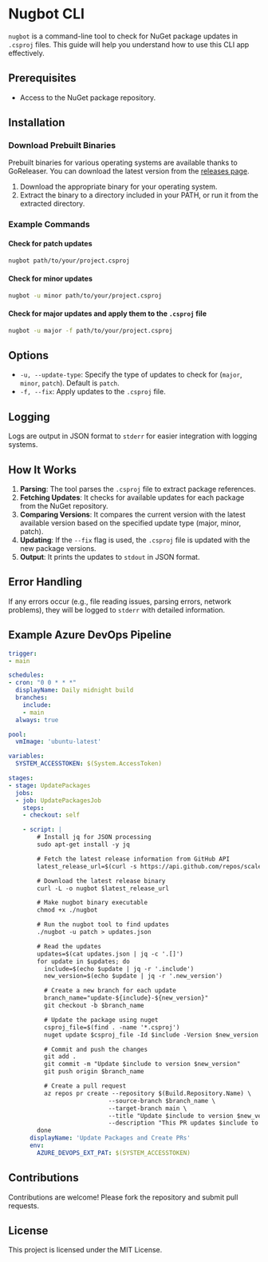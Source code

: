 # Nugbot CLI

`nugbot` is a command-line tool to check for NuGet package updates in `.csproj` files. This guide will help you understand how to use this CLI app effectively.

## Prerequisites

- Access to the NuGet package repository.

## Installation

### Download Prebuilt Binaries

Prebuilt binaries for various operating systems are available thanks to GoReleaser. You can download the latest version from the [releases page](https://github.com/scale-run/nugbot/releases).

1. Download the appropriate binary for your operating system.
2. Extract the binary to a directory included in your PATH, or run it from the extracted directory.

### Example Commands

#### Check for patch updates

```sh
nugbot path/to/your/project.csproj
```

#### Check for minor updates

```sh
nugbot -u minor path/to/your/project.csproj
```

#### Check for major updates and apply them to the `.csproj` file

```sh
nugbot -u major -f path/to/your/project.csproj
```

## Options

- `-u, --update-type`: Specify the type of updates to check for (`major`, `minor`, `patch`). Default is `patch`.
- `-f, --fix`: Apply updates to the `.csproj` file.

## Logging

Logs are output in JSON format to `stderr` for easier integration with logging systems.

## How It Works

1. **Parsing**: The tool parses the `.csproj` file to extract package references.
2. **Fetching Updates**: It checks for available updates for each package from the NuGet repository.
3. **Comparing Versions**: It compares the current version with the latest available version based on the specified update type (major, minor, patch).
4. **Updating**: If the `--fix` flag is used, the `.csproj` file is updated with the new package versions.
5. **Output**: It prints the updates to `stdout` in JSON format.

## Error Handling

If any errors occur (e.g., file reading issues, parsing errors, network problems), they will be logged to `stderr` with detailed information.

## Example Azure DevOps Pipeline

```yaml
trigger:
- main

schedules:
- cron: "0 0 * * *"
  displayName: Daily midnight build
  branches:
    include:
    - main
  always: true

pool:
  vmImage: 'ubuntu-latest'

variables:
  SYSTEM_ACCESSTOKEN: $(System.AccessToken)

stages:
- stage: UpdatePackages
  jobs:
  - job: UpdatePackagesJob
    steps:
    - checkout: self

    - script: |
        # Install jq for JSON processing
        sudo apt-get install -y jq

        # Fetch the latest release information from GitHub API
        latest_release_url=$(curl -s https://api.github.com/repos/scale-run/nugbot/releases/latest | jq -r '.assets[] | select(.name | contains("nugbot-linux-amd64")) | .browser_download_url')

        # Download the latest release binary
        curl -L -o nugbot $latest_release_url

        # Make nugbot binary executable
        chmod +x ./nugbot

        # Run the nugbot tool to find updates
        ./nugbot -u patch > updates.json

        # Read the updates
        updates=$(cat updates.json | jq -c '.[]')
        for update in $updates; do
          include=$(echo $update | jq -r '.include')
          new_version=$(echo $update | jq -r '.new_version')

          # Create a new branch for each update
          branch_name="update-${include}-${new_version}"
          git checkout -b $branch_name

          # Update the package using nuget
          csproj_file=$(find . -name '*.csproj')
          nuget update $csproj_file -Id $include -Version $new_version

          # Commit and push the changes
          git add .
          git commit -m "Update $include to version $new_version"
          git push origin $branch_name

          # Create a pull request
          az repos pr create --repository $(Build.Repository.Name) \
                            --source-branch $branch_name \
                            --target-branch main \
                            --title "Update $include to version $new_version" \
                            --description "This PR updates $include to version $new_version."
        done
      displayName: 'Update Packages and Create PRs'
      env:
        AZURE_DEVOPS_EXT_PAT: $(SYSTEM_ACCESSTOKEN)
```

## Contributions

Contributions are welcome! Please fork the repository and submit pull requests.

## License

This project is licensed under the MIT License.
